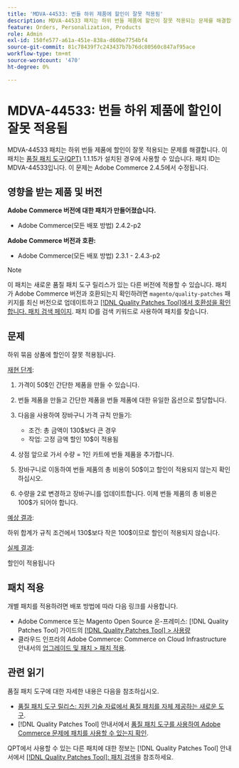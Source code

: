 ```yaml
---
title: 'MDVA-44533: 번들 하위 제품에 할인이 잘못 적용됨'
description: MDVA-44533 패치는 하위 번들 제품에 할인이 잘못 적용되는 문제를 해결합니다. 이 패치는 [Quality Patches Tool (QPT)](https://experienceleague.adobe.com/en/docs/commerce-knowledge-base/kb/announcements/commerce-announcements/magento-quality-patches-released-new-tool-to-self-serve-quality-patches) 1.1.15가 설치된 경우 사용할 수 있습니다. 패치 ID는 MDVA-44533입니다. 이 문제는 Adobe Commerce 2.4.5에서 수정됩니다.
feature: Orders, Personalization, Products
role: Admin
exl-id: 150fe577-a61a-451e-838a-d60be7754bf4
source-git-commit: 81c78439f7c243437b7b76dc80560c847af95ace
workflow-type: tm+mt
source-wordcount: '470'
ht-degree: 0%

---
```


# MDVA-44533: 번들 하위 제품에 할인이 잘못 적용됨

MDVA-44533 패치는 하위 번들 제품에 할인이 잘못 적용되는 문제를 해결합니다. 이 패치는 [품질 패치 도구(QPT)](https://experienceleague.adobe.com/en/docs/commerce-knowledge-base/kb/announcements/commerce-announcements/magento-quality-patches-released-new-tool-to-self-serve-quality-patches) 1.1.15가 설치된 경우에 사용할 수 있습니다. 패치 ID는 MDVA-44533입니다. 이 문제는 Adobe Commerce 2.4.5에서 수정됩니다.

## 영향을 받는 제품 및 버전

**Adobe Commerce 버전에 대한 패치가 만들어졌습니다.**

* Adobe Commerce(모든 배포 방법) 2.4.2-p2

**Adobe Commerce 버전과 호환:**

* Adobe Commerce(모든 배포 방법) 2.3.1 - 2.4.3-p2

>[!NOTE]
>
>이 패치는 새로운 품질 패치 도구 릴리스가 있는 다른 버전에 적용할 수 있습니다. 패치가 Adobe Commerce 버전과 호환되는지 확인하려면 `magento/quality-patches` 패키지를 최신 버전으로 업데이트하고 [[!DNL Quality Patches Tool]에서 호환성을 확인합니다. 패치 검색 페이지](https://experienceleague.adobe.com/en/docs/commerce-knowledge-base/kb/announcements/commerce-announcements/magento-quality-patches-released-new-tool-to-self-serve-quality-patches). 패치 ID를 검색 키워드로 사용하여 패치를 찾습니다.

## 문제

하위 묶음 상품에 할인이 잘못 적용됩니다.

<u>재현 단계</u>:

1. 가격이 50$인 간단한 제품을 만들 수 있습니다.
1. 번들 제품을 만들고 간단한 제품을 번들 제품에 대한 유일한 옵션으로 할당합니다.
1. 다음을 사용하여 장바구니 가격 규칙 만들기:

   * 조건: 총 금액이 130$보다 큰 경우
   * 작업: 고정 금액 할인 10$이 적용됨

1. 상점 앞으로 가서 수량 = 1인 카트에 번들 제품을 추가합니다.
1. 장바구니로 이동하여 번들 제품의 총 비용이 50$이고 할인이 적용되지 않는지 확인하십시오.
1. 수량을 2로 변경하고 장바구니를 업데이트합니다. 이제 번들 제품의 총 비용은 100$가 되어야 합니다.

<u>예상 결과</u>:

하위 합계가 규칙 조건에서 130\$보다 작은 100\$이므로 할인이 적용되지 않습니다.

<u>실제 결과</u>:

할인이 적용됩니다

## 패치 적용

개별 패치를 적용하려면 배포 방법에 따라 다음 링크를 사용합니다.

* Adobe Commerce 또는 Magento Open Source 온-프레미스: [!DNL Quality Patches Tool] 가이드의 [[!DNL Quality Patches Tool] > 사용량](/help/tools/quality-patches-tool/usage.md)
* 클라우드 인프라의 Adobe Commerce: Commerce on Cloud Infrastructure 안내서의 [업그레이드 및 패치 > 패치 적용](https://experienceleague.adobe.com/docs/commerce-cloud-service/user-guide/develop/upgrade/apply-patches.html).

## 관련 읽기

품질 패치 도구에 대한 자세한 내용은 다음을 참조하십시오.

* [품질 패치 도구 릴리스: 지원 기술 자료에서 품질 패치를 자체 제공하는 새로운 도구](https://experienceleague.adobe.com/en/docs/commerce-knowledge-base/kb/announcements/commerce-announcements/magento-quality-patches-released-new-tool-to-self-serve-quality-patches).
* [!DNL Quality Patches Tool] 안내서에서 [품질 패치 도구를 사용하여 Adobe Commerce 문제에 패치를 사용할 수 있는지 확인](/help/tools/quality-patches-tool/patches-available-in-qpt/check-patch-for-magento-issue-with-magento-quality-patches.md).

QPT에서 사용할 수 있는 다른 패치에 대한 정보는 [!DNL Quality Patches Tool] 안내서에서 [[!DNL Quality Patches Tool]: 패치 검색](https://experienceleague.adobe.com/tools/commerce-quality-patches/index.html)을 참조하세요.
